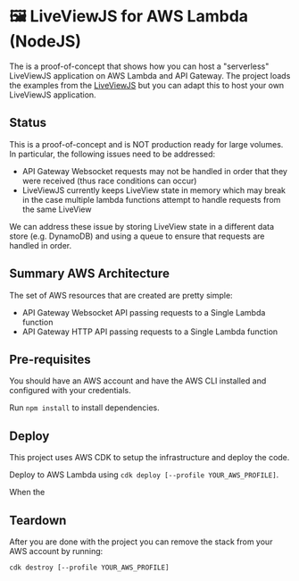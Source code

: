 # 🖼 LiveViewJS for AWS Lambda (NodeJS)

The is a proof-of-concept that shows how you can host a "serverless" LiveViewJS application on AWS Lambda and API Gateway. The project loads the examples from the [LiveViewJS](https://liveviewjs.com) but you can adapt this to host your own LiveViewJS application.

## Status
This is a proof-of-concept and is NOT production ready for large volumes.  In particular, the following issues need to be addressed:
- API Gateway Websocket requests may not be handled in order that they were received (thus race conditions can occur)
- LiveViewJS currently keeps LiveView state in memory which may break in the 
case multiple lambda functions attempt to handle requests from the same LiveView

We can address these issue by storing LiveView state in a different data store (e.g. DynamoDB) and using a queue to ensure that requests are handled in order.  

## Summary AWS Architecture
The set of AWS resources that are created are pretty simple:
- API Gateway Websocket API passing requests to a Single Lambda function
- API Gateway HTTP API passing requests to a Single Lambda function

## Pre-requisites
You should have an AWS account and have the AWS CLI installed and configured with your credentials.

Run `npm install` to install dependencies.

## Deploy
This project uses AWS CDK to setup the infrastructure and deploy the code.

Deploy to AWS Lambda using `cdk deploy [--profile YOUR_AWS_PROFILE]`.

When the 

## Teardown
After you are done with the project you can remove the stack from your AWS account by running:

`cdk destroy [--profile YOUR_AWS_PROFILE]`
